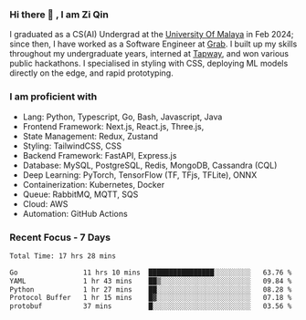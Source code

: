 <!-- <img height="180rem" width="100%" src="https://github.com/ziqinyeow/ziqinyeow/blob/main/header.png?raw=true" /> -->

### Hi there 👋 , I am Zi Qin
<!-- ![visitors](https://visitor-badge.glitch.me/badge?page_id=page.id) -->

I graduated as a CS(AI) Undergrad at the [University Of Malaya](https://www.um.edu.my/) in Feb 2024; since then, I have worked as a Software Engineer at [Grab](https://www.grab.com/my/). I built up my skills throughout my undergraduate years, interned at [Tapway](https://gotapway.com/), and won various public hackathons. I specialised in styling with CSS, deploying ML models directly on the edge, and rapid prototyping.

### I am proficient with

- Lang: Python, Typescript, Go, Bash, Javascript, Java
- Frontend Framework: Next.js, React.js, Three.js,
- State Management: Redux, Zustand
- Styling: TailwindCSS, CSS
- Backend Framework: FastAPI, Express.js
- Database: MySQL, PostgreSQL, Redis, MongoDB, Cassandra (CQL)
- Deep Learning: PyTorch, TensorFlow (TF, TFjs, TFLite), ONNX
- Containerization: Kubernetes, Docker
- Queue: RabbitMQ, MQTT, SQS
- Cloud: AWS
- Automation: GitHub Actions

### Recent Focus - 7 Days
<!--START_SECTION:waka-->

```txt
Total Time: 17 hrs 28 mins

Go                11 hrs 10 mins  ████████████████░░░░░░░░░   63.76 %
YAML              1 hr 43 mins    ██▒░░░░░░░░░░░░░░░░░░░░░░   09.84 %
Python            1 hr 27 mins    ██░░░░░░░░░░░░░░░░░░░░░░░   08.28 %
Protocol Buffer   1 hr 15 mins    █▓░░░░░░░░░░░░░░░░░░░░░░░   07.18 %
protobuf          37 mins         █░░░░░░░░░░░░░░░░░░░░░░░░   03.56 %
```

<!--END_SECTION:waka-->

<!--![Leetcode Stats](https://leetcard.jacoblin.cool/ziqinyeow?ext=heatmap&theme=light,nord&width=1200&height=400)-->
